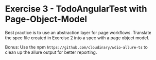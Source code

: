 # Exercise 3 - TodoAngularTest with Page-Object-Model
Best practice is to use an abstraction layer for page workflows. Translate the spec file created in Exercise 2
into a spec with a page object model.

Bonus: Use the npm `https://github.com/cloudinary/wdio-allure-ts` to clean up the allure output for better reporting.